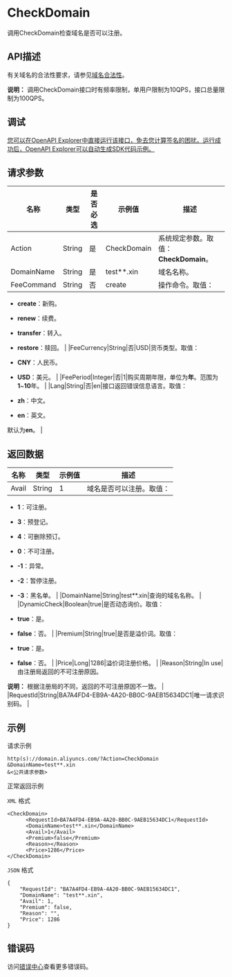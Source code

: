 # CheckDomain

调用CheckDomain检查域名是否可以注册。

## API描述

有关域名的合法性要求，请参见[域名合法性](~~67788~~)。

**说明：** 调用CheckDomain接口时有频率限制，单用户限制为10QPS，接口总量限制为100QPS。

## 调试

[您可以在OpenAPI Explorer中直接运行该接口，免去您计算签名的困扰。运行成功后，OpenAPI Explorer可以自动生成SDK代码示例。](https://api.aliyun.com/#product=Domain&api=CheckDomain&type=RPC&version=2018-01-29)

## 请求参数

|名称|类型|是否必选|示例值|描述|
|--|--|----|---|--|
|Action|String|是|CheckDomain|系统规定参数。取值：**CheckDomain**。 |
|DomainName|String|是|test\*\*.xin|域名名称。 |
|FeeCommand|String|否|create|操作命令。取值：

 -   **create**：新购。
-   **renew**：续费。
-   **transfer**：转入。
-   **restore**：赎回。 |
|FeeCurrency|String|否|USD|货币类型。取值：

 -   **CNY**：人民币。
-   **USD**：美元。 |
|FeePeriod|Integer|否|1|购买周期年限，单位为**年**。范围为**1**~**10**年。 |
|Lang|String|否|en|接口返回错误信息语言。取值：

 -   **zh**：中文。
-   **en**：英文。

 默认为**en**。 |

## 返回数据

|名称|类型|示例值|描述|
|--|--|---|--|
|Avail|String|1|域名是否可以注册。取值：

 -   **1**：可注册。
-   **3**：预登记。
-   **4**：可删除预订。
-   **0**：不可注册。
-   **-1**：异常。
-   **-2**：暂停注册。
-   **-3**：黑名单。 |
|DomainName|String|test\*\*.xin|查询的域名名称。 |
|DynamicCheck|Boolean|true|是否动态询价。取值：

 -   **true**：是。
-   **false**：否。 |
|Premium|String|true|是否是溢价词。取值：

 -   **true**：是。
-   **false**：否。 |
|Price|Long|1286|溢价词注册价格。 |
|Reason|String|In use|由注册局返回的不可注册原因。

 **说明：** 根据注册局的不同，返回的不可注册原因不一致。 |
|RequestId|String|BA7A4FD4-EB9A-4A20-BB0C-9AEB15634DC1|唯一请求识别码。 |

## 示例

请求示例

```
http(s)://domain.aliyuncs.com/?Action=CheckDomain
&DomainName=test**.xin
&<公共请求参数>
```

正常返回示例

`XML` 格式

```
<CheckDomain>
      <RequestId>BA7A4FD4-EB9A-4A20-BB0C-9AEB15634DC1</RequestId>
      <DomainName>test**.xin</DomainName>
      <Avail>1</Avail>
      <Premium>false</Premium>
      <Reason></Reason>
      <Price>1286</Price>
</CheckDomain>
```

`JSON` 格式

```
{
    "RequestId": "BA7A4FD4-EB9A-4A20-BB0C-9AEB15634DC1",
    "DomainName": "test**.xin",
    "Avail": 1,
    "Premium": false,
    "Reason": "",
    "Price": 1286
}
```

## 错误码

访问[错误中心](https://error-center.alibabacloud.com/status/product/Domain)查看更多错误码。

